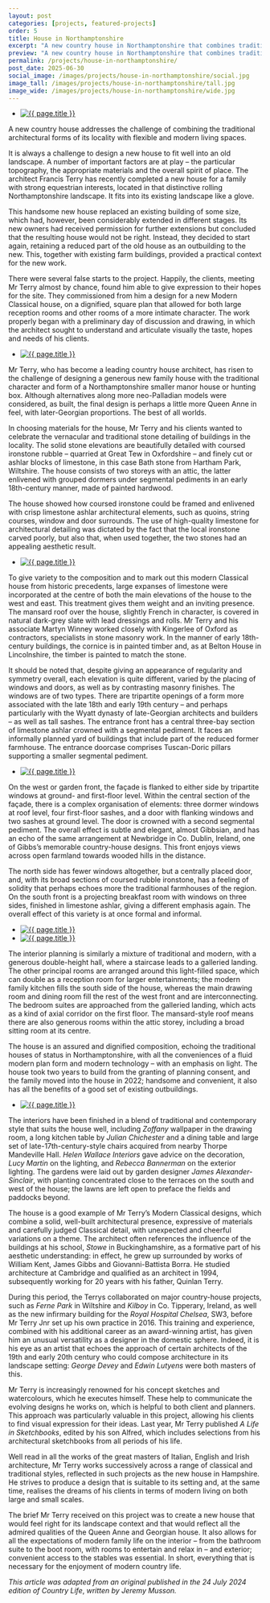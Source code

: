 ```yaml
---
layout: post
categories: [projects, featured-projects]
order: 5
title: House in Northamptonshire
excerpt: "A new country house in Northamptonshire that combines traditional forms with modern living, designed by Francis Terry for a family with strong equestrian interests. It fits beautifully into the rolling landscape, built in stone with a balance of Classical formality and modern comfort.."
preview: "A new country house in Northamptonshire that combines traditional forms with modern living, designed by Francis Terry for a family with strong equestrian interests. It fits beautifully into the rolling landscape, built in stone with a balance of Classical formality and modern comfort.."
permalink: /projects/house-in-northamptonshire/
post_date: 2025-06-30
social_image: /images/projects/house-in-northamptonshire/social.jpg
image_tall: /images/projects/house-in-northamptonshire/tall.jpg
image_wide: /images/projects/house-in-northamptonshire/wide.jpg
---
```


<ul class="list">
	<li class="full">
		<a class="fancybox" rel="group" href="/images/projects/house-in-northamptonshire/01.jpg" title="{{ page.title }}">
			<img src="/images/projects/house-in-northamptonshire/thumbs/01.jpg" alt="{{ page.title }}">
		</a>
	</li>
</ul>

A new country house addresses the challenge of combining the traditional architectural forms of its locality with flexible and modern living spaces.

It is always a challenge to design a new house to fit well into an old landscape. A number of important factors are at play – the particular topography, the appropriate materials and the overall spirit of place. The architect Francis Terry has recently completed a new house for a family with strong equestrian interests, located in that distinctive rolling Northamptonshire landscape. It fits into its existing landscape like a glove.

This handsome new house replaced an existing building of some size, which had, however, been considerably extended in different stages. Its new owners had received permission for further extensions but concluded that the resulting house would not be right. Instead, they decided to start again, retaining a reduced part of the old house as an outbuilding to the new. This, together with existing farm buildings, provided a practical context for the new work.

There were several false starts to the project. Happily, the clients, meeting Mr Terry almost by chance, found him able to give expression to their hopes for the site. They commissioned from him a design for a new Modern Classical house, on a dignified, square plan that allowed for both large reception rooms and other rooms of a more intimate character. The work properly began with a preliminary day of discussion and drawing, in which the architect sought to understand and articulate visually the taste, hopes and needs of his clients.

<ul class="list">
	<li class="full">
		<a class="fancybox" rel="group" href="/images/projects/house-in-northamptonshire/02.jpg" title="{{ page.title }}">
			<img src="/images/projects/house-in-northamptonshire/thumbs/02.jpg" alt="{{ page.title }}">
		</a>
	</li>
</ul>

Mr Terry, who has become a leading country house architect, has risen to the challenge of designing a generous new family house with the traditional character and form of a Northamptonshire smaller manor house or hunting box. Although alternatives along more neo-Palladian models were considered, as built, the final design is perhaps a little more Queen Anne in feel, with later-Georgian proportions. The best of all worlds.

In choosing materials for the house, Mr Terry and his clients wanted to celebrate the vernacular and traditional stone detailing of buildings in the locality. The solid stone elevations are beautifully detailed with coursed ironstone rubble – quarried at Great Tew in Oxfordshire – and finely cut or ashlar blocks of limestone, in this case Bath stone from Hartham Park, Wiltshire. The house consists of two storeys with an attic, the latter enlivened with grouped dormers under segmental pediments in an early 18th-century manner, made of painted hardwood.

The house showed how coursed ironstone could be framed and enlivened with crisp limestone ashlar architectural elements, such as quoins, string courses, window and door surrounds. The use of high-quality limestone for architectural detailing was dictated by the fact that the local ironstone carved poorly, but also that, when used together, the two stones had an appealing aesthetic result.

<ul class="list">
	<li class="full">
		<a class="fancybox" rel="group" href="/images/projects/house-in-northamptonshire/03.jpg" title="{{ page.title }}">
			<img src="/images/projects/house-in-northamptonshire/thumbs/03.jpg" alt="{{ page.title }}">
		</a>
	</li>
</ul>

To give variety to the composition and to mark out this modern Classical house from historic precedents, large expanses of limestone were incorporated at the centre of both the main elevations of the house to the west and east. This treatment gives them weight and an inviting presence. The mansard roof over the house, slightly French in character, is covered in natural dark-grey slate with lead dressings and rolls. Mr Terry and his associate Martyn Winney worked closely with Kingerlee of Oxford as contractors, specialists in stone masonry work. In the manner of early 18th-century buildings, the cornice is in painted timber and, as at Belton House in Lincolnshire, the timber is painted to match the stone.

It should be noted that, despite giving an appearance of regularity and symmetry overall, each elevation is quite different, varied by the placing of windows and doors, as well as by contrasting masonry finishes. The windows are of two types. There are tripartite openings of a form more associated with the late 18th and early 19th century – and perhaps particularly with the Wyatt dynasty of late-Georgian architects and builders – as well as tall sashes. The entrance front has a central three-bay section of limestone ashlar crowned with a segmental pediment. It faces an informally planned yard of buildings that include part of the reduced former farmhouse. The entrance doorcase comprises Tuscan-Doric pillars supporting a smaller segmental pediment.

<ul class="list">
	<li class="full">
		<a class="fancybox" rel="group" href="/images/projects/house-in-northamptonshire/04.jpg" title="{{ page.title }}">
			<img src="/images/projects/house-in-northamptonshire/thumbs/04.jpg" alt="{{ page.title }}">
		</a>
	</li>
</ul>

On the west or garden front, the façade is flanked to either side by tripartite windows at ground- and first-floor level. Within the central section of the façade, there is a complex organisation of elements: three dormer windows at roof level, four first-floor sashes, and a door with flanking windows and two sashes at ground level. The door is crowned with a second segmental pediment. The overall effect is subtle and elegant, almost Gibbsian, and has an echo of the same arrangement at Newbridge in Co. Dublin, Ireland, one of Gibbs’s memorable country-house designs. This front enjoys views across open farmland towards wooded hills in the distance.

The north side has fewer windows altogether, but a centrally placed door, and, with its broad sections of coursed rubble ironstone, has a feeling of solidity that perhaps echoes more the traditional farmhouses of the region. On the south front is a projecting breakfast room with windows on three sides, finished in limestone ashlar, giving a different emphasis again. The overall effect of this variety is at once formal and informal.

<ul class="list">
	<li class="half">
		<a class="fancybox" rel="group" href="/images/projects/house-in-northamptonshire/05.jpg" title="{{ page.title }}">
			<img src="/images/projects/house-in-northamptonshire/thumbs/05.jpg" alt="{{ page.title }}">
		</a>
	</li>
	<li class="half">
		<a class="fancybox" rel="group" href="/images/projects/house-in-northamptonshire/06.jpg" title="{{ page.title }}">
			<img src="/images/projects/house-in-northamptonshire/thumbs/06.jpg" alt="{{ page.title }}">
		</a>
	</li>
</ul>

The interior planning is similarly a mixture of traditional and modern, with a generous double-height hall, where a staircase leads to a galleried landing. The other principal rooms are arranged around this light-filled space, which can double as a reception room for larger entertainments; the modern family kitchen fills the south side of the house, whereas the main drawing room and dining room fill the rest of the west front and are interconnecting. The bedroom suites are approached from the galleried landing, which acts as a kind of axial corridor on the first floor. The mansard-style roof means there are also generous rooms within the attic storey, including a broad sitting room at its centre.

The house is an assured and dignified composition, echoing the traditional houses of status in Northamptonshire, with all the conveniences of a fluid modern plan form and modern technology – with an emphasis on light. The house took two years to build from the granting of planning consent, and the family moved into the house in 2022; handsome and convenient, it also has all the benefits of a good set of existing outbuildings.

<ul class="list">
	<li class="full">
		<a class="fancybox" rel="group" href="/images/projects/house-in-northamptonshire/07.jpg" title="{{ page.title }}">
			<img src="/images/projects/house-in-northamptonshire/thumbs/07.jpg" alt="{{ page.title }}">
		</a>
	</li>
</ul>

The interiors have been finished in a blend of traditional and contemporary style that suits the house well, including *Zoffany* wallpaper in the drawing room, a long kitchen table by *Julian Chichester* and a dining table and large set of late-17th-century-style chairs acquired from nearby Thorpe Mandeville Hall. *Helen Wallace Interiors* gave advice on the decoration, *Lucy Martin* on the lighting, and *Rebecca Bannerman* on the exterior lighting. The gardens were laid out by garden designer *James Alexander-Sinclair*, with planting concentrated close to the terraces on the south and west of the house; the lawns are left open to preface the fields and paddocks beyond.

The house is a good example of Mr Terry’s Modern Classical designs, which combine a solid, well-built architectural presence, expressive of materials and carefully judged Classical detail, with unexpected and cheerful variations on a theme. The architect often references the influence of the buildings at his school, *Stowe* in Buckinghamshire, as a formative part of his aesthetic understanding: in effect, he grew up surrounded by works of William Kent, James Gibbs and Giovanni-Battista Borra. He studied architecture at Cambridge and qualified as an architect in 1994, subsequently working for 20 years with his father, Quinlan Terry.

During this period, the Terrys collaborated on major country-house projects, such as *Ferne Park* in Wiltshire and *Kilboy* in Co. Tipperary, Ireland, as well as the new infirmary building for the *Royal Hospital Chelsea*, SW3, before Mr Terry Jnr set up his own practice in 2016. This training and experience, combined with his additional career as an award-winning artist, has given him an unusual versatility as a designer in the domestic sphere. Indeed, it is his eye as an artist that echoes the approach of certain architects of the 19th and early 20th century who could compose architecture in its landscape setting: *George Devey* and *Edwin Lutyens* were both masters of this.

Mr Terry is increasingly renowned for his concept sketches and watercolours, which he executes himself. These help to communicate the evolving designs he works on, which is helpful to both client and planners. This approach was particularly valuable in this project, allowing his clients to find visual expression for their ideas. Last year, Mr Terry published *A Life in Sketchbooks*, edited by his son Alfred, which includes selections from his architectural sketchbooks from all periods of his life.

Well read in all the works of the great masters of Italian, English and Irish architecture, Mr Terry works successively across a range of classical and traditional styles, reflected in such projects as the new house in Hampshire. He strives to produce a design that is suitable to its setting and, at the same time, realises the dreams of his clients in terms of modern living on both large and small scales.

The brief Mr Terry received on this project was to create a new house that would feel right for its landscape context and that would reflect all the admired qualities of the Queen Anne and Georgian house. It also allows for all the expectations of modern family life on the interior – from the bathroom suite to the boot room, with rooms to entertain and relax in – and exterior; convenient access to the stables was essential. In short, everything that is necessary for the enjoyment of modern country life.

*This article was adapted from an original published in the 24 July 2024 edition of* *Country Life*, *written by Jeremy Musson.*